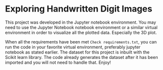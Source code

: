 # Exploring Handwritten Digit Images

This project was developed in the Jupyter notebook environment. You may need to use the Jupyter Notebook notebook environment or a similar virtual environment in order to visualize all the plotted data. Especially the 3D plot. 


When all the requirements have been met `Check requirements.txt`, you can run the code in your favorite virtual environment, preferably jupyter notebook as stated earlier. 
The dataset for this project is inbuilt with the Scikit learn library. The code already generates the dataset after it has been imported and you will not need to handle that. Enjoy!